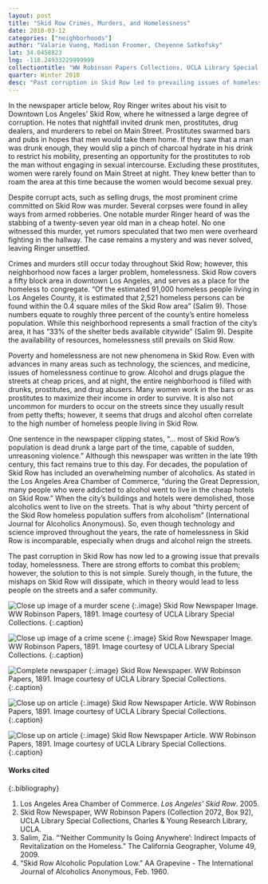 ```yaml
---
layout: post
title: "Skid Row Crimes, Murders, and Homelessness"
date: 2018-03-12
categories: ["neighborhoods"]
author: "Valarie Vuong, Madison Froomer, Cheyenne Satkofsky"
lat: 34.0458823
lng: -118.24933229999999
collectiontitle: "WW Robinson Papers Collections, UCLA Library Special Collections"
quarter: Winter 2018
desc: "Past corruption in Skid Row led to prevailing issues of homelessness that the area faces today. Drugs and alcohol play a prominent role and can contribute to this issue. This article raises awareness about the corruption and murder on Main Street."
---
```

In the newspaper article below, Roy Ringer writes about his visit to Downtown Los Angeles’ Skid Row, where he witnessed a large degree of corruption. He notes that nightfall invited drunk men, prostitutes, drug dealers, and murderers to rebel on Main Street. Prostitutes swarmed bars and pubs in hopes that men would take them home. If they saw that a man was drunk enough, they would slip a pinch of charcoal hydrate in his drink to restrict his mobility, presenting an opportunity for the prostitutes to rob the man without engaging in sexual intercourse. Excluding these prostitutes, women were rarely found on Main Street at night. They knew better than to roam the area at this time because the women would become sexual prey. 

 Despite corrupt acts, such as selling drugs, the most prominent crime committed on Skid Row was murder. Several corpses were found in alley ways from armed robberies. One notable murder Ringer heard of was the stabbing of a twenty-seven year old man in a cheap hotel. No one witnessed this murder, yet rumors speculated that two men were overheard fighting in the hallway. The case remains a mystery and was never solved, leaving Ringer unsettled. 
 
Crimes and murders still occur today throughout Skid Row; however, this neighborhood now faces a larger problem, homelessness. Skid Row covers a fifty block area in downtown Los Angeles, and serves as a place for the homeless to congregate. “Of the estimated 91,000 homeless people living in Los Angeles County, it is estimated that 2,521 homeless persons can be found within the 0.4 square miles of the Skid Row area” (Salim 9). Those numbers equate to roughly three percent of the county’s entire homeless population. While this neighborhood represents a small fraction of the city’s area, it has “33% of the shelter beds available citywide” (Salim 9). Despite the availability of resources, homelessness still prevails on Skid Row.

Poverty and homelessness are not new phenomena in Skid Row. Even with advances in many areas such as technology, the sciences, and medicine, issues of homelessness continue to grow. Alcohol and drugs plague the streets at cheap prices, and at night, the entire neighborhood is filled with drunks, prostitutes, and drug abusers. Many women work in the bars or as prostitutes to maximize their income in order to survive. It is also not uncommon for murders to occur on the streets since they usually result from petty thefts; however, it seems that drugs and alcohol often correlate to the high number of homeless people living in Skid Row. 

One sentence in the newspaper clipping states, “... most of Skid Row’s population is dead drunk a large part of the time, capable of sudden, unreasoning violence.” Although this newspaper was written in the late 19th century, this fact remains true to this day. For decades, the population of Skid Row has included an overwhelming number of alcoholics. As stated in the Los Angeles Area Chamber of Commerce, “during the Great Depression, many people who were addicted to alcohol went to live in the cheap hotels on Skid Row.” When the city’s buildings and hotels were demolished, those alcoholics went to live on the streets. That is why about “thirty percent of the Skid Row homeless population suffers from alcoholism” (International Journal for Alcoholics Anonymous). So, even though technology and science improved throughout the years, the rate of homelessness in Skid Row is incomparable, especially when drugs and alcohol reign the streets. 

The past corruption in Skid Row has now led to a growing issue that prevails today, homelessness. There are strong efforts to combat this problem; however, the solution to this is not simple. Surely though, in the future, the mishaps on Skid Row will dissipate, which in theory would lead to less people on the streets and a safer community. 

![Close up image of a murder scene](images/skidrowmurder1.jpg)
   {:.image}
Skid Row Newspaper Image. WW Robinson Papers, 1891. Image courtesy of UCLA Library Special Collections.
   {:.caption}
   
![Close up image of a crime scene](images/skidrowmurder2.jpg)
   {:.image}
Skid Row Newspaper Image. WW Robinson Papers, 1891. Image courtesy of UCLA Library Special Collections.
   {:.caption}
   
![Complete newspaper](images/skidrowmurder3.jpg)
   {:.image}
Skid Row Newspaper. WW Robinson Papers, 1891. Image courtesy of UCLA Library Special Collections.
   {:.caption}
   
![Close up on article](images/skidrowmurder4.jpg)
   {:.image}
Skid Row Newspaper Article. WW Robinson Papers, 1891. Image courtesy of UCLA Library Special Collections.
   {:.caption}
   
![Close up on article](images/skidrowmurder5.jpg)
   {:.image}
Skid Row Newspaper Article. WW Robinson Papers, 1891. Image courtesy of UCLA Library Special Collections.
   {:.caption}
   
#### Works cited

{:.bibliography}
1. Los Angeles Area Chamber of Commerce. _Los Angeles' Skid Row_. 2005.
2. Skid Row Newspaper, WW Robinson Papers (Collection 2072, Box 92), UCLA Library Special Collections, Charles & Young Research Library, UCLA.
3. Salim, Zia. “‘Neither Community Is Going Anywhere’: Indirect Impacts of Revitalization on the Homeless.” The California Geographer, Volume 49, 2009.
4. “Skid Row Alcoholic Population Low.” AA Grapevine - The International Journal of Alcoholics Anonymous, Feb. 1960.





